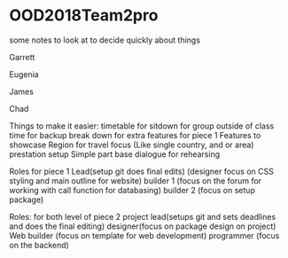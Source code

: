 # OOD2018Team2pro


some notes to look at to decide quickly about things

Garrett 


Eugenia 


James 


Chad



Things to make it easier:
timetable for sitdown for group outside of class time for backup
break down for extra features for piece 1
Features to showcase
Region for travel focus (Like single country, and or area)
prestation setup
Simple part base dialogue for rehearsing

Roles for piece 1
Lead(setup git does final edits)
(designer focus on CSS styling and main outline for website)
builder 1 (focus on the forum for working with call function for databasing)
builder 2 (focus on setup package)

Roles: for both level of piece 2
project lead(setups git and sets deadlines and does the final editing)
designer(focus on package design on project)
Web builder (focus on template for web development)
programmer (focus on the backend)

